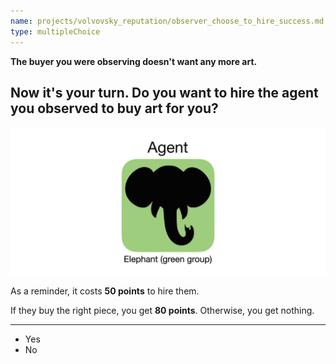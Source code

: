 ```yaml
---
name: projects/volvovsky_reputation/observer_choose_to_hire_success.md
type: multipleChoice
---
```


**The buyer you were observing doesn't want any more art.**

## Now it's your turn. Do you want to hire the agent you observed to buy art for you?

![elephant image](projects/volvovsky_reputation/agent_elephant.jpg)

As a reminder, it costs **50 points** to hire them.

If they buy the right piece, you get **80 points**. Otherwise, you get nothing.

---

- Yes
- No
